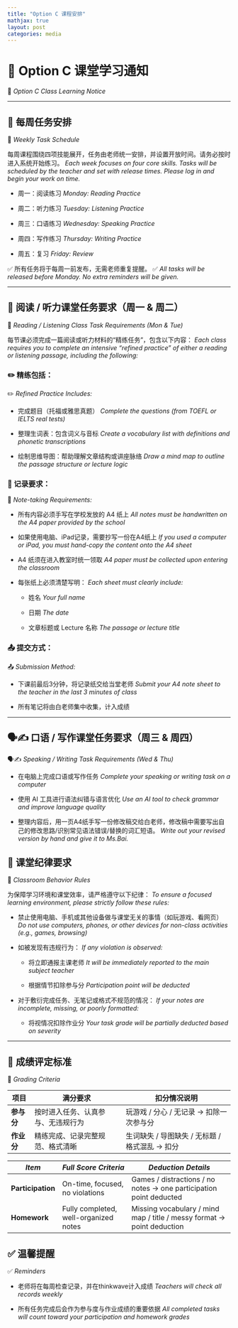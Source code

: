 ```yaml
---
title: "Option C 课程安排"
mathjax: true
layout: post
categories: media
---
```




# 📘 Option C 课堂学习通知

📘 *Option C Class Learning Notice*

---

## 🔄 每周任务安排

🔄 *Weekly Task Schedule*

每周课程围绕四项技能展开，任务由老师统一安排，并设置开放时间。请务必按时进入系统开始练习。
*Each week focuses on four core skills. Tasks will be scheduled by the teacher and set with release times. Please log in and begin your work on time.*

* 周一：阅读练习
  *Monday: Reading Practice*

* 周二：听力练习
  *Tuesday: Listening Practice*

* 周三：口语练习
  *Wednesday: Speaking Practice*

* 周四：写作练习
  *Thursday: Writing Practice*

* 周五：复习
  *Friday: Review*

✅ 所有任务将于每周一前发布，无需老师重复提醒。
✅ *All tasks will be released before Monday. No extra reminders will be given.*

---

## 📖 阅读 / 听力课堂任务要求（周一 & 周二）

📖 *Reading / Listening Class Task Requirements (Mon & Tue)*

每节课必须完成一篇阅读或听力材料的“精练任务”，包含以下内容：
*Each class requires you to complete an intensive “refined practice” of either a reading or listening passage, including the following:*

### ✏️ 精练包括：

✏️ *Refined Practice Includes:*

* 完成题目（托福或雅思真题）
  *Complete the questions (from TOEFL or IELTS real tests)*

* 整理生词表：包含词义与音标
  *Create a vocabulary list with definitions and phonetic transcriptions*

* 绘制思维导图：帮助理解文章结构或讲座脉络
  *Draw a mind map to outline the passage structure or lecture logic*

### 📄 记录要求：

📄 *Note-taking Requirements:*

* 所有内容必须手写在学校发放的 A4 纸上
  *All notes must be handwritten on the A4 paper provided by the school*

* 如果使用电脑、iPad记录，需要抄写一份在A4纸上
  *If you used a computer or iPad, you must hand-copy the content onto the A4 sheet*

* A4 纸须在进入教室时统一领取
  *A4 paper must be collected upon entering the classroom*

* 每张纸上必须清楚写明：
  *Each sheet must clearly include:*

  * 姓名
    *Your full name*

  * 日期
    *The date*

  * 文章标题或 Lecture 名称
    *The passage or lecture title*

### 📤 提交方式：

📤 *Submission Method:*

* 下课前最后3分钟，将记录纸交给当堂老师
  *Submit your A4 note sheet to the teacher in the last 3 minutes of class*

* 所有笔记将由白老师集中收集，计入成绩


---

## 🗣✍️ 口语 / 写作课堂任务要求（周三 & 周四）

🗣✍️ *Speaking / Writing Task Requirements (Wed & Thu)*

* 在电脑上完成口语或写作任务
  *Complete your speaking or writing task on a computer*

* 使用 AI 工具进行语法纠错与语言优化
  *Use an AI tool to check grammar and improve language quality*

* 整理内容后，用一页A4纸手写一份修改稿交给白老师，修改稿中需要写出自己的修改思路/识别常见语法错误/替换的词汇短语。
  *Write out your revised version by hand and give it to Ms.Bai.*


## 🚫 课堂纪律要求

🚫 *Classroom Behavior Rules*

为保障学习环境和课堂效率，请严格遵守以下纪律：
*To ensure a focused learning environment, please strictly follow these rules:*

* 禁止使用电脑、手机或其他设备做与课堂无关的事情（如玩游戏、看网页）
  *Do not use computers, phones, or other devices for non-class activities (e.g., games, browsing)*

* 如被发现有违规行为：
  *If any violation is observed:*

  * 将立即通报主课老师
    *It will be immediately reported to the main subject teacher*

  * 根据情节扣除参与分
    *Participation point will be deducted*

* 对于敷衍完成任务、无笔记或格式不规范的情况：
  *If your notes are incomplete, missing, or poorly formatted:*

  * 将视情况扣除作业分
    *Your task grade will be partially deducted based on severity*

---

## 🧾 成绩评定标准  
🧾 *Grading Criteria*

| 项目       | 满分要求                                | 扣分情况说明                        |
|------------|-----------------------------------------|-------------------------------------|
| **参与分**  | 按时进入任务、认真参与、无违规行为                   | 玩游戏 / 分心 / 无记录 → 扣除一次参与分      |
| **作业分**  | 精练完成、记录完整规范、格式清晰                    | 生词缺失 / 导图缺失 / 无标题 / 格式混乱 → 扣分 |

| *Item*            | *Full Score Criteria*                                                  | *Deduction Details*                                                 |
|-------------------|------------------------------------------------------------------------|----------------------------------------------------------------------|
| **Participation** | On-time, focused, no violations                                        | Games / distractions / no notes → one participation point deducted  |
| **Homework**      | Fully completed, well-organized notes                                  | Missing vocabulary / mind map / title / messy format → point deduction |

## ✅ 温馨提醒

✅ *Reminders*

* 老师将在每周检查记录，并在thinkwave计入成绩
  *Teachers will check all records weekly*

* 所有任务完成后会作为参与度与作业成绩的重要依据
  *All completed tasks will count toward your participation and homework grades*


